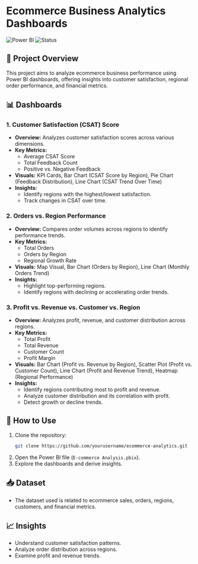 # Ecommerce Business Analytics Dashboards

![Power BI](https://img.shields.io/badge/Tool-Power%20BI-blue) ![Status](https://img.shields.io/badge/Status-Completed-brightgreen)

## 📌 Project Overview
This project aims to analyze ecommerce business performance using Power BI dashboards, offering insights into customer satisfaction, regional order performance, and financial metrics.

## 📊 Dashboards

### 1. Customer Satisfaction (CSAT) Score
- **Overview:** Analyzes customer satisfaction scores across various dimensions.
- **Key Metrics:**
  - Average CSAT Score
  - Total Feedback Count
  - Positive vs. Negative Feedback
- **Visuals:** KPI Cards, Bar Chart (CSAT Score by Region), Pie Chart (Feedback Distribution), Line Chart (CSAT Trend Over Time)
- **Insights:**
  - Identify regions with the highest/lowest satisfaction.
  - Track changes in CSAT over time.

### 2. Orders vs. Region Performance
- **Overview:** Compares order volumes across regions to identify performance trends.
- **Key Metrics:**
  - Total Orders
  - Orders by Region
  - Regional Growth Rate
- **Visuals:** Map Visual, Bar Chart (Orders by Region), Line Chart (Monthly Orders Trend)
- **Insights:**
  - Highlight top-performing regions.
  - Identify regions with declining or accelerating order trends.

### 3. Profit vs. Revenue vs. Customer vs. Region
- **Overview:** Analyzes profit, revenue, and customer distribution across regions.
- **Key Metrics:**
  - Total Profit
  - Total Revenue
  - Customer Count
  - Profit Margin
- **Visuals:** Bar Chart (Profit vs. Revenue by Region), Scatter Plot (Profit vs. Customer Count), Line Chart (Profit and Revenue Trend), Heatmap (Regional Performance)
- **Insights:**
  - Identify regions contributing most to profit and revenue.
  - Analyze customer distribution and its correlation with profit.
  - Detect growth or decline trends.

## 🚀 How to Use
1. Clone the repository:
   ```bash
   git clone https://github.com/yourusername/ecommerce-analytics.git
   ```
2. Open the Power BI file (`E-commerce Analysis.pbix`).
3. Explore the dashboards and derive insights.

## 📥 Dataset
- The dataset used is related to ecommerce sales, orders, regions, customers, and financial metrics.

## 📈 Insights
- Understand customer satisfaction patterns.
- Analyze order distribution across regions.
- Examine profit and revenue trends.

